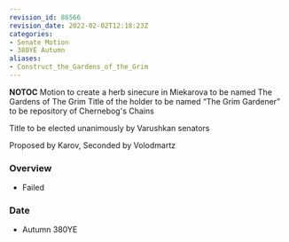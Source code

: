 ```yaml
---
revision_id: 86566
revision_date: 2022-02-02T12:18:23Z
categories:
- Senate Motion
- 380YE Autumn
aliases:
- Construct_the_Gardens_of_the_Grim
---
```



__NOTOC__
Motion to create a herb sinecure in Miekarova to be named The Gardens of The Grim
Title of the holder to be named “The Grim Gardener”
to be repository of Chernebog's Chains

Title to be elected unanimously by Varushkan senators

Proposed by Karov, Seconded by Volodmartz 

### Overview
* Failed

### Date
* Autumn 380YE